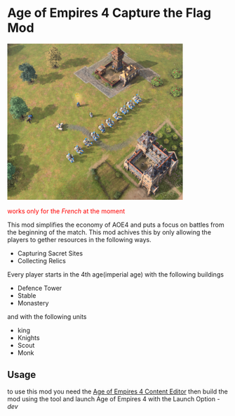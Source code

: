 # Age of Empires 4 Capture the Flag Mod

<img src="https://github.com/stiangglanda/AOE4CTFMod/blob/main/assets/mod.png" alt="drawing" width="400"/>

<span style="color:red">works only for the *French* at the moment</span>

This mod simplifies the economy of AOE4 and puts a focus on battles from the beginning of the match.
This mod achives this by only allowing the players to gether resources in the following ways.
- Capturing Sacret Sites
- Collecting Relics

Every player starts in the 4th age(imperial age) with the following buildings
- Defence Tower
- Stable
- Monastery
  
and with the following units
- king
- Knights
- Scout
- Monk

## Usage 

to use this mod you need the [Age of Empires 4 Content Editor](https://support.ageofempires.com/hc/en-us/articles/5407791017108-Launching-the-Age-of-Empires-IV-Content-Editor)
then build the mod using the tool and launch Age of Empires 4 with the Launch Option *-dev*
